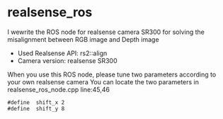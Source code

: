# realsense_ros
I wewrite the ROS node for realsense camera SR300 for solving the misalignment between RGB image and Depth image
* Used Realsense API: rs2::align
* Camera version: realsense SR300

When you use this ROS node, please tune two parameters according to your own realsense camera
You can locate the two parameters in realsense_ros_node.cpp line:45,46
```
#define  shift_x 2
#define  shift_y 8
```
